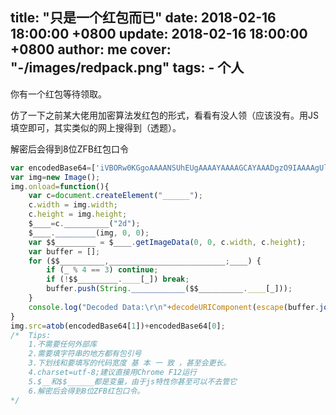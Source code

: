 title: "只是一个红包而已"
date: 2018-02-16 18:00:00 +0800
update: 2018-02-16 18:00:00 +0800
author: me
cover: "-/images/redpack.png"
tags:
    - 个人
---
你有一个红包等待领取。
<!--more-->
仿了一下之前某大佬用加密算法发红包的形式，看看有没人领（应该没有。用JS填空即可，其实类似的网上搜得到（透题）。

解密后会得到8位ZFB红包口令

```js
var encodedBase64=['iVBORw0KGgoAAAANSUhEUgAAAAYAAAAGCAYAAADgzO9IAAAAgUlEQVQYV2N8snfBf8YvTxmYLhsyMCq/Zfj7QJyBUew1A+OTXW3/uZl+M0hrcTLMYDRgYPh3ieExgy4D46anU/9/5lJn+PWNmYGH8SjDD0ZJhrv/fjAwdnHZ/Z8WwMGg9Pgzw+cfDAyMf74zML7nYWBUUFD4/+DBA0YGNIAhAJMHAAzQKtvXraUfAAAAAElFTkSuQmCC','ZGF0YTppbWFnZS9wbmc7YmFzZTY0LA=='];
var img=new Image();
img.onload=function(){
	var c=document.createElement("______");
	c.width = img.width;  
	c.height = img.height;  
	$____=c.__________("2d");  
	$____._________(img, 0, 0);  
	var $$_________ = $____.getImageData(0, 0, c.width, c.height);
	var buffer = [];  
	for ($$__________,__________________________;____) {  
		if (_ % 4 == 3) continue; 
		if (!$$_________.____[_]) break;  
		buffer.push(String.____________($$__________.____[_]));  
	}  
	console.log("Decoded Data:\r\n"+decodeURIComponent(escape(buffer.join("__"))));
}
img.src=atob(encodedBase64[1])+encodedBase64[0];
/*	Tips:
	1.不需要任何外部库
	2.需要填字符串的地方都有包引号
	3.下划线和要填写的代码宽度 基 本 一 致 ，甚至会更长。
	4.charset=utf-8;建议直接用Chrome F12运行
	5.$__和$$______都是变量，由于js特性你甚至可以不去管它
	6.解密后会得到8位ZFB红包口令。
*/
```
